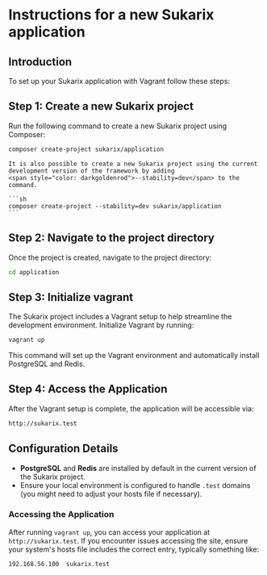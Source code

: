 # Instructions for a new Sukarix application

<!-- toc -->

## Introduction

To set up your Sukarix application with Vagrant follow these steps:

## Step 1: Create a new Sukarix project

Run the following command to create a new Sukarix project using Composer:

```sh
composer create-project sukarix/application
```

~~~admonish tip title="Using development version"
It is also possible to create a new Sukarix project using the current development version of the framework by adding
<span style="color: darkgoldenrod">--stability=dev</span> to the command.  

```sh
composer create-project --stability=dev sukarix/application
```
~~~

## Step 2: Navigate to the project directory

Once the project is created, navigate to the project directory:

```sh
cd application
```

## Step 3: Initialize vagrant

The Sukarix project includes a Vagrant setup to help streamline the development environment. Initialize Vagrant by
running:

```sh
vagrant up
```

This command will set up the Vagrant environment and automatically install PostgreSQL and Redis.

## Step 4: Access the Application

After the Vagrant setup is complete, the application will be accessible via:

```sh
http://sukarix.test
```

## Configuration Details

- **PostgreSQL** and **Redis** are installed by default in the current version of the Sukarix project.
- Ensure your local environment is configured to handle `.test` domains (you might need to adjust your hosts file if
  necessary).

### Accessing the Application

After running `vagrant up`, you can access your application at `http://sukarix.test`. If you encounter issues accessing
the site, ensure your system's hosts file includes the correct entry, typically something like:

```plaintext
192.168.56.100  sukarix.test
```
